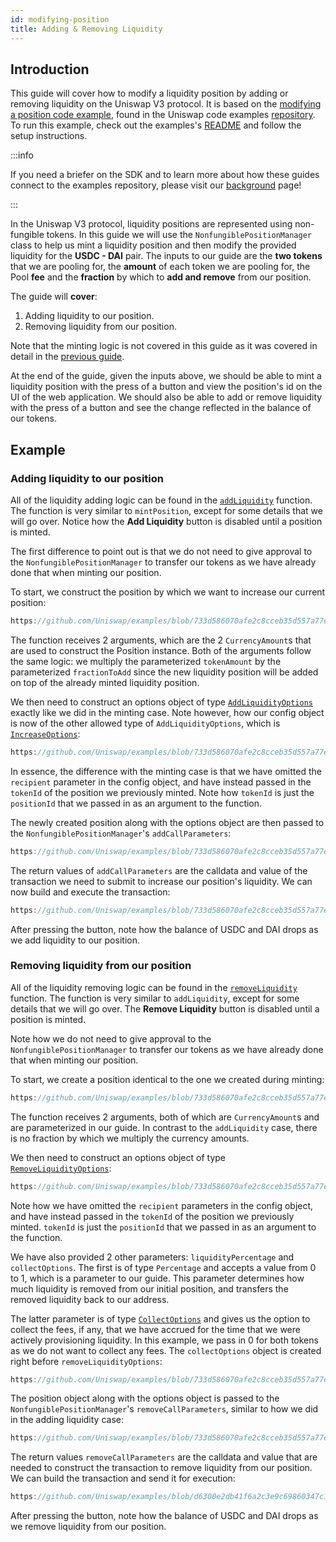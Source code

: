 ```yaml
---
id: modifying-position
title: Adding & Removing Liquidity
---
```


## Introduction

This guide will cover how to modify a liquidity position by adding or removing liquidity on the Uniswap V3 protocol.
It is based on the [modifying a position code example](https://github.com/Uniswap/examples/tree/main/v3-sdk/modifying-position), found in the Uniswap code examples [repository](https://github.com/Uniswap/examples).
To run this example, check out the examples's [README](https://github.com/Uniswap/examples/blob/main/v3-sdk/modifying-position/README.md) and follow the setup instructions.

:::info

If you need a briefer on the SDK and to learn more about how these guides connect to the examples repository, please visit our [background](./01-background.md) page!

:::

In the Uniswap V3 protocol, liquidity positions are represented using non-fungible tokens. In this guide we will use the `NonfungiblePositionManager` class to help us mint a liquidity position and then modify the provided liquidity for the  **USDC - DAI** pair. The inputs to our guide are the **two tokens** that we are pooling for, the **amount** of each token we are pooling for, the Pool **fee** and the **fraction** by which to **add and remove** from our position.

The guide will **cover**:
1. Adding liquidity to our position.
2. Removing liquidity from our position.

Note that the minting logic is not covered in this guide as it was covered in detail in the [previous guide](./01-minting-position.md).

At the end of the guide, given the inputs above, we should be able to mint a liquidity position with the press of a button and view the position's id on the UI of the web application. We should also be able to add or remove liquidity with the press of a button and see the change reflected in the balance of our tokens.

## Example
### Adding liquidity to our position

All of the liquidity adding logic can be found in the [`addLiquidity`](https://github.com/Uniswap/examples/blob/d34a53412dbf905802da2249391788a225719bb8/v3-sdk/modifying-position/src/example/Example.tsx#L33) function. The function is very similar to `mintPosition`, except for some details that we will go over. Notice how the **Add Liquidity** button is disabled until a position is minted.

The first difference to point out is that we do not need to give approval to the `NonfungiblePositionManager` to transfer our tokens as we have already done that when minting our position. 

To start, we construct the position by which we want to increase our current position:

```js reference title="Creating the Position" referenceLinkText="View on Github" customStyling
https://github.com/Uniswap/examples/blob/733d586070afe2c8cceb35d557a77eac7a19a656/v3-sdk/modifying-position/src/example/Example.tsx#L40-L55
```

The function receives 2 arguments, which are the 2 `CurrencyAmount`s that are used to construct the Position instance. Both of the arguments follow the same logic: we multiply the parameterized `tokenAmount` by the parameterized `fractionToAdd` since the new liquidity position will be added on top of the already minted liquidity position.

We then need to construct an options object of type [`AddLiquidityOptions`](https://github.com/Uniswap/v3-sdk/blob/08a7c050cba00377843497030f502c05982b1c43/src/nonfungiblePositionManager.ts#L77) exactly like we did in the minting case. Note however, how our config object is now of the other allowed type of `AddLiquidityOptions`, which is [`IncreaseOptions`](https://github.com/Uniswap/v3-sdk/blob/08a7c050cba00377843497030f502c05982b1c43/src/nonfungiblePositionManager.ts#L75):

```js reference title="Constructing the options object" referenceLinkText="View on Github" customStyling
https://github.com/Uniswap/examples/blob/733d586070afe2c8cceb35d557a77eac7a19a656/v3-sdk/modifying-position/src/example/Example.tsx#L57-L61
```

In essence, the difference with the minting case is that we have omitted the `recipient` parameter in the config object, and have instead passed in the `tokenId` of the position we previously minted. Note how `tokenId` is just the `positionId` that we passed in as an argument to the function. 

The newly created position along with the options object are then passed to the `NonfungiblePositionManager`'s `addCallParameters`:

```js reference title="Passing the position and options object to addCallParameters" referenceLinkText="View on Github" customStyling
https://github.com/Uniswap/examples/blob/733d586070afe2c8cceb35d557a77eac7a19a656/v3-sdk/modifying-position/src/example/Example.tsx#L64-L67
```

The return values of `addCallParameters` are the calldata and value of the transaction we need to submit to increase our position's liquidity. We can now build and execute the transaction:

```js reference title="Building and submitting the transaction" referenceLinkText="View on Github" customStyling
https://github.com/Uniswap/examples/blob/733d586070afe2c8cceb35d557a77eac7a19a656/v3-sdk/modifying-position/src/example/Example.tsx#L70-L79
```

After pressing the button, note how the balance of USDC and DAI drops as we add liquidity to our position.


### Removing liquidity from our position

All of the liquidity removing logic can be found in the [`removeLiquidity`](https://github.com/Uniswap/examples/blob/733d586070afe2c8cceb35d557a77eac7a19a656/v3-sdk/modifying-position/src/example/Example.tsx#L83) function. The function is very similar to `addLiquidity`, except for some details that we will go over. The **Remove Liquidity** button is disabled until a position is minted.

Note how we do not need to give approval to the `NonfungiblePositionManager` to transfer our tokens as we have already done that when minting our position. 

To start, we create a position identical to the one we created during minting:

```js reference title="Creating an identical position as minting" referenceLinkText="View on Github" customStyling
https://github.com/Uniswap/examples/blob/733d586070afe2c8cceb35d557a77eac7a19a656/v3-sdk/modifying-position/src/example/Example.tsx#L90-L105
```

The function receives 2 arguments, both of which are `CurrencyAmount`s and are parameterized in our guide. In contrast to the `addLiquidity` case, there is no fraction by which we multiply the currency amounts.

We then need to construct an options object of type [`RemoveLiquidityOptions`](https://github.com/Uniswap/v3-sdk/blob/08a7c050cba00377843497030f502c05982b1c43/src/nonfungiblePositionManager.ts#L138):

```js reference title="Constructing the options object" referenceLinkText="View on Github" customStyling
https://github.com/Uniswap/examples/blob/733d586070afe2c8cceb35d557a77eac7a19a656/v3-sdk/modifying-position/src/example/Example.tsx#L113-L120
```

Note how we have omitted the `recipient` parameters in the config object, and have instead passed in the `tokenId` of the position we previously minted. `tokenId` is just the `positionId` that we passed in as an argument to the function.

We have also provided 2 other parameters: `liquidityPercentage` and `collectOptions`. The first is of type `Percentage` and accepts a value from 0 to 1, which is a parameter to our guide. This parameter determines how much liquidity is removed from our initial position, and transfers the removed liquidity back to our address. 

The latter parameter is of type [`CollectOptions`](https://github.com/Uniswap/v3-sdk/blob/08a7c050cba00377843497030f502c05982b1c43/src/nonfungiblePositionManager.ts#L105) and gives us the option to collect the fees, if any, that we have accrued for the time that we were actively provisioning liquidity. In this example, we pass in 0 for both tokens as we do not want to collect any fees. The `collectOptions` object is created right before `removeLiquidityOptions`:

```js reference title="Constructing the collect options object" referenceLinkText="View on Github" customStyling
https://github.com/Uniswap/examples/blob/733d586070afe2c8cceb35d557a77eac7a19a656/v3-sdk/modifying-position/src/example/Example.tsx#L107-L111
```

The position object along with the options object is passed to the `NonfungiblePositionManager`'s `removeCallParameters`, similar to how we did in the adding liquidity case:

```js reference title="Getting the calldata and value for the transaction" referenceLinkText="View on Github" customStyling
https://github.com/Uniswap/examples/blob/733d586070afe2c8cceb35d557a77eac7a19a656/v3-sdk/modifying-position/src/example/Example.tsx#L122-L125
```

The return values `removeCallParameters` are the calldata and value that are needed to construct the transaction to remove liquidity from our position. We can build the transaction and send it for execution:

```js reference title="Building and submitting the transaction" referenceLinkText="View on Github" customStyling
https://github.com/Uniswap/examples/blob/d6300e2db41f6a2c3e9c69860347c17c484232ba/v3-sdk/modifying-position/src/example/Example.tsx#L241-L251
```

After pressing the button, note how the balance of USDC and DAI drops as we remove liquidity from our position.